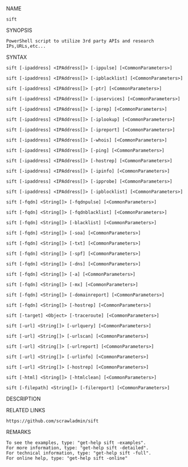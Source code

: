 
NAME
    
    sift

SYNOPSIS
    
    PowerShell script to utilize 3rd party APIs and research IPs,URLs,etc...


SYNTAX
    
    sift [-ipaddress] <IPAddress[]> [-ippulse] [<CommonParameters>]

    sift [-ipaddress] <IPAddress[]> [-ipblacklist] [<CommonParameters>]

    sift [-ipaddress] <IPAddress[]> [-ptr] [<CommonParameters>]

    sift [-ipaddress] <IPAddress[]> [-ipservices] [<CommonParameters>]

    sift [-ipaddress] <IPAddress[]> [-iprep] [<CommonParameters>]

    sift [-ipaddress] <IPAddress[]> [-iplookup] [<CommonParameters>]

    sift [-ipaddress] <IPAddress[]> [-ipreport] [<CommonParameters>]

    sift [-ipaddress] <IPAddress[]> [-whois] [<CommonParameters>]

    sift [-ipaddress] <IPAddress[]> [-ping] [<CommonParameters>]

    sift [-ipaddress] <IPAddress[]> [-hostrep] [<CommonParameters>]

    sift [-ipaddress] <IPAddress[]> [-ipinfo] [<CommonParameters>]

    sift [-ipaddress] <IPAddress[]> [-ipprobe] [<CommonParameters>]

    sift [-ipaddress] <IPAddress[]> [-ipblocklist] [<CommonParameters>]

    sift [-fqdn] <String[]> [-fqdnpulse] [<CommonParameters>]

    sift [-fqdn] <String[]> [-fqdnblacklist] [<CommonParameters>]

    sift [-fqdn] <String[]> [-blacklist] [<CommonParameters>]

    sift [-fqdn] <String[]> [-soa] [<CommonParameters>]

    sift [-fqdn] <String[]> [-txt] [<CommonParameters>]

    sift [-fqdn] <String[]> [-spf] [<CommonParameters>]

    sift [-fqdn] <String[]> [-dns] [<CommonParameters>]

    sift [-fqdn] <String[]> [-a] [<CommonParameters>]

    sift [-fqdn] <String[]> [-mx] [<CommonParameters>]

    sift [-fqdn] <String[]> [-domainreport] [<CommonParameters>]

    sift [-fqdn] <String[]> [-hostrep] [<CommonParameters>]

    sift [-target] <Object> [-traceroute] [<CommonParameters>]

    sift [-url] <String[]> [-urlquery] [<CommonParameters>]

    sift [-url] <String[]> [-urlscan] [<CommonParameters>]

    sift [-url] <String[]> [-urlreport] [<CommonParameters>]

    sift [-url] <String[]> [-urlinfo] [<CommonParameters>]

    sift [-url] <String[]> [-hostrep] [<CommonParameters>]

    sift [-html] <String[]> [-htmlclean] [<CommonParameters>]

    sift [-filepath] <String[]> [-filereport] [<CommonParameters>]


DESCRIPTION


RELATED LINKS
    
    https://github.com/scrawladmin/sift

REMARKS
    
    To see the examples, type: "get-help sift -examples".
    For more information, type: "get-help sift -detailed".
    For technical information, type: "get-help sift -full".
    For online help, type: "get-help sift -online"

